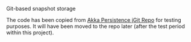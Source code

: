 Git-based snapshot storage

The code has been copied from [Akka Persistence jGit Repo](https://github.com/zhuj/akka-persistence-jgit) for testing purposes.
It will have been moved to the repo later (after the test period within this project).
